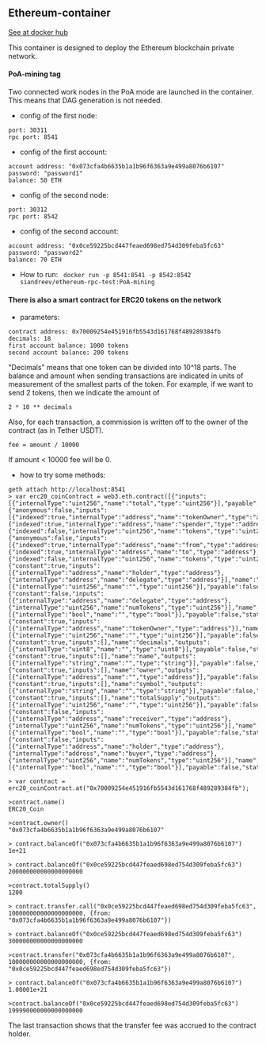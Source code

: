 ## Ethereum-container
[See at docker hub](https://hub.docker.com/repository/docker/siandreev/ethereum-rpc-test)

This container is designed to deploy the Ethereum blockchain private network.
#### PoA-mining tag
Two connected work nodes in the PoA mode are launched in the container. This means that DAG generation is not needed.
- config of the first node:
```
port: 30311
rpc port: 8541
```
- config of the first account:
```
account address: "0x073cfa4b6635b1a1b96f6363a9e499a8076b6107"
password: "password1"
balance: 50 ETH
```

- config of the second node:
```
port: 30312
rpc port: 8542
```
- config of the second account:
```
account address: "0x0ce59225bcd447feaed698ed754d309feba5fc63"
password: "password2"
balance: 70 ETH
```

- How to run:
``` docker run -p 8541:8541 -p 8542:8542  siandreev/ethereum-rpc-test:PoA-mining```

#### There is also a smart contract for ERC20 tokens on the network
- parameters:
```
contract address: 0x70009254e451916fb5543d161768f489289384fb
decimals: 18
first account balance: 1000 tokens
second account balance: 200 tokens
```
"Decimals" means that one token can be divided into 10^18 parts. The balance and amount when sending transactions are indicated in units of measurement of the smallest parts of the token. For example, if we want to send 2 tokens, then we indicate the amount of
```
2 * 10 ** decimals
```
Also, for each transaction, a commission is written off to the owner of the contract (as in Tether USDT).
```
fee = amount / 10000
```
If amount < 10000 fee will be 0. 

- how to try some methods:
```
geth attach http://localhost:8541
> var erc20_coinContract = web3.eth.contract([{"inputs":[{"internalType":"uint256","name":"total","type":"uint256"}],"payable":false,"stateMutability":"nonpayable","type":"constructor"},{"anonymous":false,"inputs":[{"indexed":true,"internalType":"address","name":"tokenOwner","type":"address"},{"indexed":true,"internalType":"address","name":"spender","type":"address"},{"indexed":false,"internalType":"uint256","name":"tokens","type":"uint256"}],"name":"Approval","type":"event"},{"anonymous":false,"inputs":[{"indexed":true,"internalType":"address","name":"from","type":"address"},{"indexed":true,"internalType":"address","name":"to","type":"address"},{"indexed":false,"internalType":"uint256","name":"tokens","type":"uint256"}],"name":"Transfer","type":"event"},{"constant":true,"inputs":[{"internalType":"address","name":"holder","type":"address"},{"internalType":"address","name":"delegate","type":"address"}],"name":"allowance","outputs":[{"internalType":"uint256","name":"","type":"uint256"}],"payable":false,"stateMutability":"view","type":"function"},{"constant":false,"inputs":[{"internalType":"address","name":"delegate","type":"address"},{"internalType":"uint256","name":"numTokens","type":"uint256"}],"name":"approve","outputs":[{"internalType":"bool","name":"","type":"bool"}],"payable":false,"stateMutability":"nonpayable","type":"function"},{"constant":true,"inputs":[{"internalType":"address","name":"tokenOwner","type":"address"}],"name":"balanceOf","outputs":[{"internalType":"uint256","name":"","type":"uint256"}],"payable":false,"stateMutability":"view","type":"function"},{"constant":true,"inputs":[],"name":"decimals","outputs":[{"internalType":"uint8","name":"","type":"uint8"}],"payable":false,"stateMutability":"view","type":"function"},{"constant":true,"inputs":[],"name":"name","outputs":[{"internalType":"string","name":"","type":"string"}],"payable":false,"stateMutability":"view","type":"function"},{"constant":true,"inputs":[],"name":"owner","outputs":[{"internalType":"address","name":"","type":"address"}],"payable":false,"stateMutability":"view","type":"function"},{"constant":true,"inputs":[],"name":"symbol","outputs":[{"internalType":"string","name":"","type":"string"}],"payable":false,"stateMutability":"view","type":"function"},{"constant":true,"inputs":[],"name":"totalSupply","outputs":[{"internalType":"uint256","name":"","type":"uint256"}],"payable":false,"stateMutability":"view","type":"function"},{"constant":false,"inputs":[{"internalType":"address","name":"receiver","type":"address"},{"internalType":"uint256","name":"numTokens","type":"uint256"}],"name":"transfer","outputs":[{"internalType":"bool","name":"","type":"bool"}],"payable":false,"stateMutability":"nonpayable","type":"function"},{"constant":false,"inputs":[{"internalType":"address","name":"holder","type":"address"},{"internalType":"address","name":"buyer","type":"address"},{"internalType":"uint256","name":"numTokens","type":"uint256"}],"name":"transferFrom","outputs":[{"internalType":"bool","name":"","type":"bool"}],"payable":false,"stateMutability":"nonpayable","type":"function"}]);

> var contract = erc20_coinContract.at("0x70009254e451916fb5543d161768f489289384fb");

>contract.name()
ERC20_Coin

>contract.owner()
"0x073cfa4b6635b1a1b96f6363a9e499a8076b6107"

> contract.balanceOf("0x073cfa4b6635b1a1b96f6363a9e499a8076b6107")
1e+21

> contract.balanceOf("0x0ce59225bcd447feaed698ed754d309feba5fc63")
200000000000000000000

>contract.totalSupply()
1200

> contract.transfer.call("0x0ce59225bcd447feaed698ed754d309feba5fc63", 100000000000000000000, {from: "0x073cfa4b6635b1a1b96f6363a9e499a8076b6107"})

> contract.balanceOf("0x0ce59225bcd447feaed698ed754d309feba5fc63")
300000000000000000000

>contract.transfer("0x073cfa4b6635b1a1b96f6363a9e499a8076b6107", 100000000000000000000, {from: "0x0ce59225bcd447feaed698ed754d309feba5fc63"})

> contract.balanceOf("0x073cfa4b6635b1a1b96f6363a9e499a8076b6107")
1.00001e+21

>contract.balanceOf("0x0ce59225bcd447feaed698ed754d309feba5fc63")
199990000000000000000
```
The last transaction shows that the transfer fee was accrued to the contract holder.
